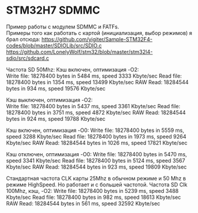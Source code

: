 # STM32H7 SDMMC

Пример работы с модулем SDMMC и FATFs.  
Примеры того как работать с картой (инициализация, выбор режимов) я брал отсюда:
<https://github.com/yigiter/Sample-STM32F4-codes/blob/master/SDIOLib/src/SDIO.c>  
<https://github.com/LonelyWolf/stm32/blob/master/stm32l4-sdio/src/sdcard.c>  

Частота SD 50Mhz:
Кэш включен, оптимизация -O2:  
Write file: 18278400 bytes in 5484 ms, speed 3333 Kbyte/sec
Read file: 18278400 bytes in 1354 ms, speed 13499 Kbyte/sec
RAW Read: 18284544 bytes in 934 ms, speed 19576 Kbyte/sec

Кэш выключен, оптимизация -O2:  
Write file: 18278400 bytes in 5437 ms, speed 3361 Kbyte/sec
Read file: 18278400 bytes in 3751 ms, speed 4872 Kbyte/sec
RAW Read: 18284544 bytes in 924 ms, speed 19788 Kbyte/sec

Кэш включен, оптимизация -O0:
Write file: 18278400 bytes in 5559 ms, speed 3288 Kbyte/sec
Read file: 18278400 bytes in 1973 ms, speed 9264 Kbyte/sec
RAW Read: 18284544 bytes in 1026 ms, speed 17821 Kbyte/sec

Кэш отключен, оптимизация -O0:
Write file: 18278400 bytes in 5470 ms, speed 3341 Kbyte/sec
Read file: 18278400 bytes in 5124 ms, speed 3567 Kbyte/sec
RAW Read: 18284544 bytes in 923 ms, speed 19809 Kbyte/sec


Стандартная частота CLK карты 25Mhz в обычном режиме и
50 Mhz в режиме HighSpeed. Но работает и с большей частотой.
Частота SD Clk 100Mhz, кэш, -O2:
Write file: 18278400 bytes in 5239 ms, speed 3488 Kbyte/sec
Read file: 18278400 bytes in 982 ms, speed 18613 Kbyte/sec
RAW Read: 18284544 bytes in 561 ms, speed 32592 Kbyte/sec
